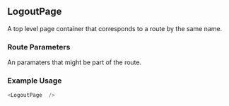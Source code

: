 ## LogoutPage
A top level page container that corresponds to a route by the same name.

### Route Parameters
An paramaters that might be part of the route.

### Example Usage

```js
<LogoutPage  />
```
